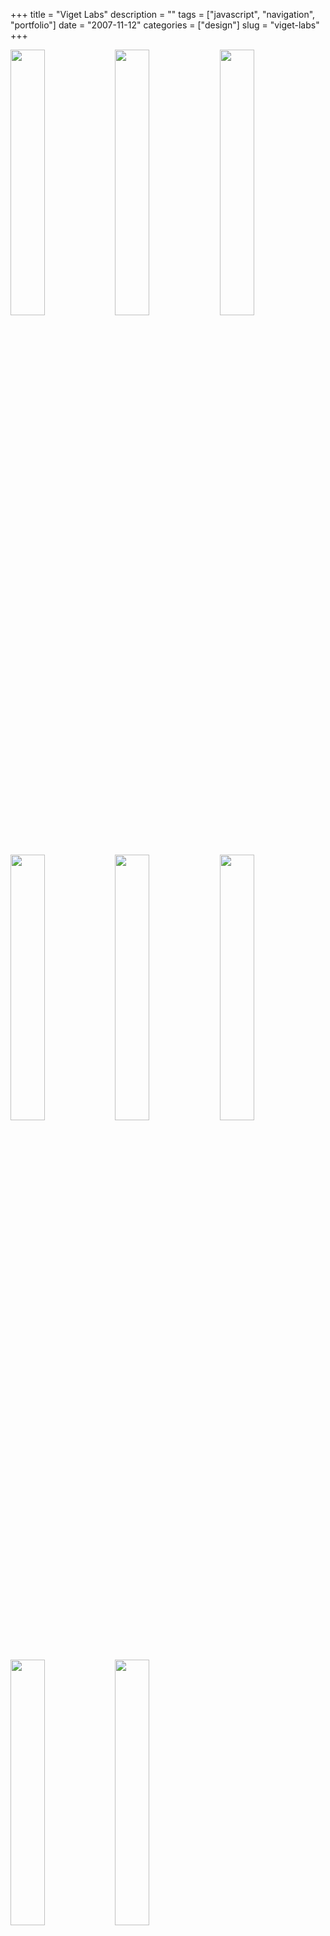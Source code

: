 +++
title = "Viget Labs"
description = ""
tags = ["javascript", "navigation", "portfolio"]
date = "2007-11-12"
categories = ["design"]
slug = "viget-labs"
+++


<div id="screens-thumbs" class="clearfix mt1-5">
<a href="http://media.konigi.com/design/viget-1.jpg" class="group" rel="group"><img src="http://media.konigi.com/design/viget-1.png" alt="" class="thumb" style="width: 33%; max-width: 33%;padding: 0 1px 1px 0" /></a><a href="http://media.konigi.com/design/viget-2.jpg" class="group" rel="group"><img src="http://media.konigi.com/design/viget-2.png" alt="" class="thumb" style="width: 33%; max-width: 33%;padding: 0 1px 1px 0" /></a><a href="http://media.konigi.com/design/viget-3.jpg" class="group" rel="group"><img src="http://media.konigi.com/design/viget-3.png" alt="" class="thumb" style="width: 33%; max-width: 33%;padding: 0 1px 1px 0" /></a><a href="http://media.konigi.com/design/viget-4.jpg" class="group" rel="group"><img src="http://media.konigi.com/design/viget-4.png" alt="" class="thumb" style="width: 33%; max-width: 33%;padding: 0 1px 1px 0" /></a><a href="http://media.konigi.com/design/viget-5.jpg" class="group" rel="group"><img src="http://media.konigi.com/design/viget-5.png" alt="" class="thumb" style="width: 33%; max-width: 33%;padding: 0 1px 1px 0" /></a><a href="http://media.konigi.com/design/viget-6.jpg" class="group" rel="group"><img src="http://media.konigi.com/design/viget-6.png" alt="" class="thumb" style="width: 33%; max-width: 33%;padding: 0 1px 1px 0" /></a><a href="http://media.konigi.com/design/viget-7.jpg" class="group" rel="group"><img src="http://media.konigi.com/design/viget-7.png" alt="" class="thumb" style="width: 33%; max-width: 33%;padding: 0 1px 1px 0" /></a><a href="http://media.konigi.com/design/viget-8.jpg" class="group" rel="group"><img src="http://media.konigi.com/design/viget-8.png" alt="" class="thumb" style="width: 33%; max-width: 33%;padding: 0 1px 1px 0" /></a>
</div>   
<p>Design agency with offices in VA and NC. Superb interactions to transition from page to page make this site feel like it's done in Flash, but it's all javascript using JQuery. Looks like it's mostly all in done in 1 XHTML page with a few AJAX calls for the dynamic stuff like jobs. Lovely colors and art direction make this site feel warm and human.</p>
<p><a href="http://teamviget.com/">http://teamviget.com</a></p>  
